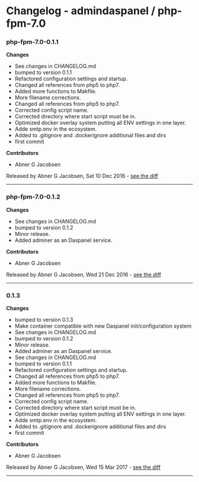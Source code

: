 # Changelog - admindaspanel / php-fpm-7.0

### php-fpm-7.0-0.1.1
__Changes__

- See changes in CHANGELOG.md
- bumped to version 0.1.1
- Refactored configuration settings and startup.
- Changed all references from php5 to php7.
- Added more functions to Makfile.
- More filename corrections.
- Changed all references from php5 to php7.
- Corrected config script name.
- Corrected directory where start script must be in.
- Optimized docker overlay system putting all ENV settings in one layer.
- Adde smtp.env in the ecosystem.
- Added to .gitignore and .dockerignore additional files and dirs
- first commit

__Contributors__

- Abner G Jacobsen

Released by Abner G Jacobsen, Sat 10 Dec 2016 -
[see the diff](https://github.com/admindaspanel/php-fpm-7.0/compare/...#diff)
______________

### php-fpm-7.0-0.1.2
__Changes__

- See changes in CHANGELOG.md
- bumped to version 0.1.2
- Minor release.
- Added adminer as an Daspanel service.

__Contributors__

- Abner G Jacobsen

Released by Abner G Jacobsen, Wed 21 Dec 2016 -
[see the diff](https://github.com/admindaspanel/php-fpm-7.0/compare/...#diff)
______________

### 0.1.3
__Changes__

- bumped to version 0.1.3
- Make container compatible with new Daspanel init/configuration system
- See changes in CHANGELOG.md
- bumped to version 0.1.2
- Minor release.
- Added adminer as an Daspanel service.
- See changes in CHANGELOG.md
- bumped to version 0.1.1
- Refactored configuration settings and startup.
- Changed all references from php5 to php7.
- Added more functions to Makfile.
- More filename corrections.
- Changed all references from php5 to php7.
- Corrected config script name.
- Corrected directory where start script must be in.
- Optimized docker overlay system putting all ENV settings in one layer.
- Adde smtp.env in the ecosystem.
- Added to .gitignore and .dockerignore additional files and dirs
- first commit

__Contributors__

- Abner G Jacobsen

Released by Abner G Jacobsen, Wed 15 Mar 2017 -
[see the diff](https://github.com/admindaspanel/php-fpm-7.0/compare/d104183e3fee7b70bdf0b26e51d5bc864894a557...0.1.3#diff)
______________


